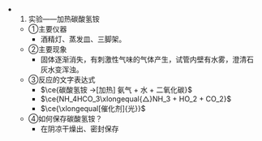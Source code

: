 -
  1. 实验——加热碳酸氢铵
	- ①主要仪器
		- 酒精灯、蒸发皿、三脚架。
	- ②主要现象
		- 固体逐渐消失，有刺激性气味的气体产生，试管内壁有水雾，澄清石灰水变浑浊。
	- ③反应的文字表达式
		- $\ce{碳酸氢铵 ->[加热] 氨气 + 水 + 二氧化碳}$
		- $\ce{NH_4HCO_3\xlongequal{△}NH_3 + HO_2 + CO_2}$
		- $\ce{\xlongequal[催化剂]{光}}$
	- ④如何保存碳酸氢铵？
		- 在阴凉干燥出、密封保存